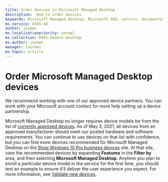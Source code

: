 ```yaml
---
title: Order devices in Microsoft Managed Desktop 
description:  How to order devices
keywords: Microsoft Managed Desktop, Microsoft 365, service, documentation
ms.service: m365-md
author: jaimeo
ms.localizationpriority: normal
ms.collection: M365-modern-desktop
ms.author: jaimeo
manager: laurawi
ms.topic: article
---
```


# Order Microsoft Managed Desktop devices

We recommend working with one of our approved device partners. You can work with your Microsoft account contact for more help setting up a device partnership.

Microsoft Managed Desktop no longer requires device models be from the list of [currently approved devices](../service-description/device-list.md). As of May 3, 2021, all devices from an approved manufacturer should meet our posted hardware and software requirements. You can continue to use devices on that list with confidence, but you can find more devices recommended for Microsoft Managed Desktop on the [Shop Windows 10 Pro business devices](https://www.microsoft.com/windowsforbusiness/view-all-devices) site. At that site, view the recommended devices by expanding **Features** in the **Filter by** area, and then selecting **Microsoft Managed Desktop**. Anytime you plan to enroll a particular device model in the service for the first time, you should test an example to ensure it'll deliver the user experience you expect. For more information, see [Validate new devices](../get-started/validate-device.md).


